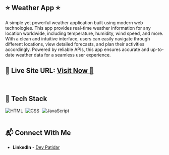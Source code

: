 ## ⭐ Weather App ⭐

A simple yet powerful weather application built using modern web technologies. This app provides real-time weather information for any location worldwide, including temperature, humidity, wind speed, and more. With a clean and intuitive interface, users can easily navigate through different locations, view detailed forecasts, and plan their activities accordingly. Powered by reliable APIs, this app ensures accurate and up-to-date weather data for a seamless user experience.

## 📌 **Live Site URL:** <a href="https://codehelp-weather-app.netlify.app/">**Visit Now** 🚀</a>

<br>

## 📌 Tech Stack
![HTML](https://img.shields.io/badge/html5%20-%23E34F26.svg?&style=for-the-badge&logo=html5&logoColor=white)&nbsp;
![CSS](https://img.shields.io/badge/css3%20-%231572B6.svg?&style=for-the-badge&logo=css3&logoColor=white)&nbsp;
<img alt="JavaScript" src="https://img.shields.io/badge/javascript-%23323330.svg?style=for-the-badge&logo=javascript&logoColor=%23F7DF1E"/> 
<br>
<br>

## 📬 Connect With Me

- **LinkedIn** - [Dev Patidar](https://www.linkedin.com/in/dev-patidar-733b26248/)
